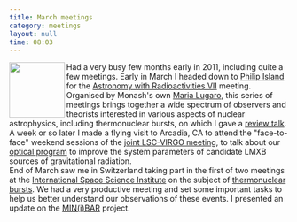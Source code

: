 ```yaml
---
title: March meetings
category: meetings
layout: null
time: 08:03
---
```

<!-- converted from blosxom format post by dkg 22.1.2022 -->
  <!---- Begin .post ---->
<a href="http://www.mpe.mpg.de/gamma/science/lines/workshops/AwR_2011_Proceedings.html"><img src="http://www.mpe.mpg.de/gamma/science/lines/workshops/AwR2011/AwR7Fotos/images/img_2993.jpg" width="100" align="left"></a>
Had a very busy few months early in 2011, including quite a few meetings.
Early in March I headed down to 
<a href="http://www.phillipisland.net.au">Philip Island</a> for the
<a href="http://www.cspa.monash.edu.au/awr7">Astronomy with Radioactivities
VII</a> meeting. Organised by Monash's own
<a href="http://www.maths.monash.edu.au/staff/mlugaro.html">Maria Lugaro</a>,
this series of meetings brings together a wide spectrum of observers and
theorists interested in various aspects of nuclear astrophysics, including
thermonuclear bursts, on which I gave a 
<a href="http://www.mpe.mpg.de/gamma/science/lines/workshops/AwR2011/Galloway.pdf">review talk</a>.
<br>
A week or so later I made a flying visit to Arcadia, CA to attend the
"face-to-face" weekend sessions of the 
<a href="http://www.ligo.org/conferences/lv0311/">joint LSC-VIRGO meeting</a>,
to talk about our 
<a href="/~dgallow/docs/PEGS_mar11.pdf">optical program</a> to improve the
system parameters of candidate
LMXB sources of gravitational radiation.
<br>
End of March saw me in Switzerland taking part in the first of two meetings 
at the 
<a href="http://www.issibern.ch">International Space Science Institute</a>
on the subject of
<a href="http://www.issibern.ch/teams/ns_burster/ISSI_Team">thermonuclear
bursts</a>. We had a very productive meeting and set some important tasks
to help us better understand our observations of these events. I presented
an update on the <a href="/~dgallow/minbar">MIN(i)BAR</a> project.
<p>

